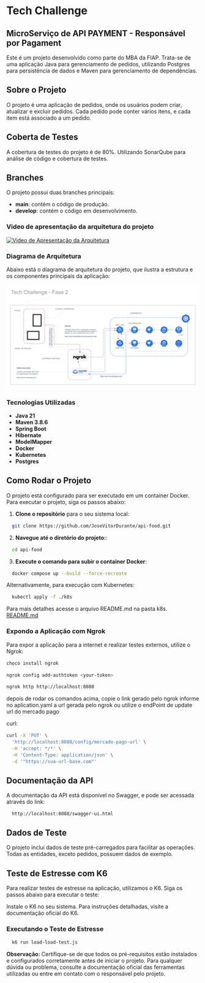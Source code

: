 # Tech Challenge

## MicroServiço de API PAYMENT - Responsável por Pagament

Este é um projeto desenvolvido como parte do MBA da FIAP. Trata-se de uma aplicação Java para gerenciamento de pedidos,
utilizando Postgres para persistência de dados e Maven para gerenciamento de dependências.

## Sobre o Projeto

O projeto é uma aplicação de pedidos, onde os usuários podem criar, atualizar e excluir pedidos. Cada pedido pode conter
vários itens, e cada item está associado a um pedido.

## Coberta de Testes

A cobertura de testes do projeto é de 80%. Utilizando SonarQube para análise de código e cobertura de testes.

## Branches

O projeto possui duas branches principais:
- **main**: contém o código de produção.
- **develop**: contém o código em desenvolvimento.

### Video de apresentação da arquitetura do projeto

[![Video de Apresentação da Arquitetura](https://img.youtube.com/vi/7pZ2tByl9t8/0.jpg)](https://www.youtube.com/watch?v=7pZ2tByl9t8)

### Diagrama de Arquitetura

Abaixo está o diagrama de arquitetura do projeto, que ilustra a estrutura e os componentes principais da aplicação:

![Diagrama de Arquitetura](image/tech_challenge_architecture.svg)

### Tecnologias Utilizadas

- **Java 21**
- **Maven 3.8.6**
- **Spring Boot**
- **Hibernate**
- **ModelMapper**
- **Docker**
- **Kubernetes**
- **Postgres**

## Como Rodar o Projeto

O projeto está configurado para ser executado em um container Docker. Para executar o projeto, siga os passos abaixo:

1. **Clone o repositório** para o seu sistema local:

```bash
  git clone https://github.com/JoseVitorDurante/api-food.git
```

2. **Navegue até o diretório do projeto:**:

```bash
  cd api-food
```

3. **Execute o comando para subir o container Docker**:

```bash
  docker compose up --build --force-recreate
```

Alternativamente, para execução com Kubernetes:

```bash
  kubectl apply -f ./k8s
```

Para mais detalhes acesse o arquivo README.md na pasta k8s. [README.md](k8s%2FREADME.md)

### Expondo a Aplicação com Ngrok

Para expor a aplicação para a internet e realizar testes externos, utilize o Ngrok:

```bash
choco install ngrok
```

```bash
ngrok config add-authtoken <your-token>
```

```bash
ngrok http http://localhost:8080
```

depois de rodar os comandos acima, copie o link gerado pelo ngrok informe no aplication.yaml a url gerada pelo ngrok ou
utilize o endPoint de update url do mercado pago

curl:

```bash
curl -X 'PUT' \
  'http://localhost:8088/config/mercado-pago-url' \
  -H 'accept: */*' \
  -H 'Content-Type: application/json' \
  -d '"https://sua-url-base.com"'
  ```

## Documentação da API

A documentação da API está disponível no Swagger, e pode ser acessada através do link:

```
  http://localhost:8088/swagger-ui.html
```

## Dados de Teste

O projeto inclui dados de teste pré-carregados para facilitar as operações. Todas as entidades, exceto pedidos, possuem
dados de exemplo.

## Teste de Estresse com K6

Para realizar testes de estresse na aplicação, utilizamos o K6. Siga os passos abaixo para executar o teste:

Instale o K6 no seu sistema. Para instruções detalhadas, visite a documentação oficial do K6.

### Executando o Teste de Estresse

```bash
  k6 run load-load-test.js
```

**Observação:**
Certifique-se de que todos os pré-requisitos estão instalados e configurados corretamente antes de iniciar o projeto.
Para qualquer dúvida ou problema, consulte a documentação oficial das ferramentas utilizadas ou entre em contato com o
responsável pelo projeto.